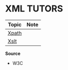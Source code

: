 
<h1>XML TUTORS</h1>

Topic               | Note
--------------------|-----
[Xpath](./xpath.md) |
[Xslt](./xslt.md)   |







**Source**

- W3C 

